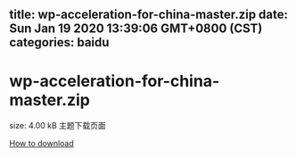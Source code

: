 
title: wp-acceleration-for-china-master.zip
date: Sun Jan 19 2020 13:39:06 GMT+0800 (CST)    
categories: baidu
---

# wp-acceleration-for-china-master.zip
size: 4.00 kB
 主题下载页面
 

[How to download](https://bpcam.bemobtrk.com/go/2ceec3aa-1ca2-46d6-b9ff-aaa5c184517c?jno=504)